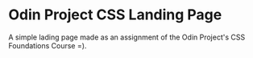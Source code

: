 # Odin Project CSS Landing Page

A simple lading page made as an assignment of the Odin Project's CSS Foundations Course =).